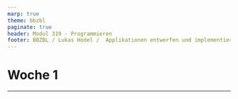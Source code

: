 ```yaml
---
marp: true
theme: bbzbl
paginate: true
header: Modul 319 - Programmieren
footer: BBZBL / Lukas Hodel /  Applikationen entwerfen und implementieren
---
```


# Woche 1

---


